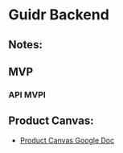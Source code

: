 # Guidr Backend

## Notes:

## MVP

### API MVPI



## Product Canvas:
- [Product Canvas Google Doc](https://docs.google.com/document/d/1YZZ4W84pGwRAVCcgVc9gUspmeyN32hWiFjJXKYRbBco/edit?usp=sharing)
